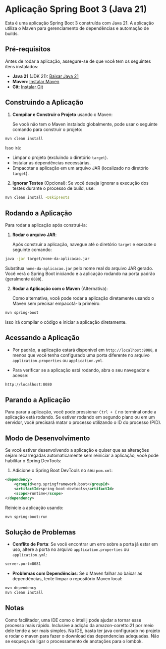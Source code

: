 # Aplicação Spring Boot 3 (Java 21)

Esta é uma aplicação Spring Boot 3 construída com Java 21. A aplicação utiliza o Maven para gerenciamento de dependências e automação de builds.

## Pré-requisitos

Antes de rodar a aplicação, assegure-se de que você tem os seguintes itens instalados:

- **Java 21** (JDK 21): [Baixar Java 21](https://jdk.java.net/21/)
- **Maven**: [Instalar Maven](https://maven.apache.org/install.html)
- **Git**: [Instalar Git](https://git-scm.com/)


## Construindo a Aplicação

1. **Compilar e Construir o Projeto** usando o Maven:

   Se você não tem o Maven instalado globalmente, pode usar o seguinte comando para construir o projeto:
```bash
mvn clean install
```

   Isso irá:

   - Limpar o projeto (excluindo o diretório `target`).
   - Instalar as dependências necessárias.
   - Empacotar a aplicação em um arquivo JAR (localizado no diretório `target`).

2. **Ignorar Testes** (Opcional): Se você deseja ignorar a execução dos testes durante o processo de build, use:
```bash
mvn clean install -DskipTests
```

## Rodando a Aplicação

Para rodar a aplicação após construí-la:

1. **Rodar o arquivo JAR**:

   Após construir a aplicação, navegue até o diretório `target` e execute o seguinte comando:
```bash
java -jar target/nome-da-aplicacao.jar
```

   Substitua `nome-da-aplicacao.jar` pelo nome real do arquivo JAR gerado. Você verá o Spring Boot iniciando e a aplicação rodando na porta padrão (geralmente `8080`).

2. **Rodar a Aplicação com o Maven** (Alternativa):

   Como alternativa, você pode rodar a aplicação diretamente usando o Maven sem precisar empacotá-la primeiro:
```bash
mvn spring-boot
```

   Isso irá compilar o código e iniciar a aplicação diretamente.

## Acessando a Aplicação

- Por padrão, a aplicação estará disponível em `http://localhost:8080`, a menos que você tenha configurado uma porta diferente no arquivo `application.properties` ou `application.yml`.

- Para verificar se a aplicação está rodando, abra o seu navegador e acesse:
```bash
http://localhost:8080
```

## Parando a Aplicação

Para parar a aplicação, você pode pressionar `Ctrl + C` no terminal onde a aplicação está rodando. Se estiver rodando em segundo plano ou em um servidor, você precisará matar o processo utilizando o ID do processo (PID).

## Modo de Desenvolvimento

Se você estiver desenvolvendo a aplicação e quiser que as alterações sejam recarregadas automaticamente sem reiniciar a aplicação, você pode habilitar o Spring DevTools:

1. Adicione o Spring Boot DevTools no seu `pom.xml`:

```xml
<dependency>
    <groupId>org.springframework.boot</groupId>
    <artifactId>spring-boot-devtools</artifactId>
    <scope>runtime</scope>
</dependency>
```
Reinicie a aplicação usando:

```bash
mvn spring-boot:run
```

## Solução de Problemas

- **Conflito de Porta**: Se você encontrar um erro sobre a porta já estar em uso, altere a porta no arquivo `application.properties` ou `application.yml`:
```bash
server.port=8081
```

- **Problemas com Dependências**: Se o Maven falhar ao baixar as dependências, tente limpar o repositório Maven local:
```bash
mvn dependency
mvn clean install
```

## Notas
Como facilitador, uma IDE como o intellij pode ajudar a tornar esse processo mais rápido. Inclusive a adição da amazon-coretto:21 por meio dele tende a ser mais simples. Na IDE, basta ter java configurado no projeto
e rodar o maven para fazer o download das dependencias adequadas. Não se esqueça de ligar o processamento de anotações para o lombok.
